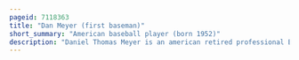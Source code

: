 ```yaml
---
pageid: 7118363
title: "Dan Meyer (first baseman)"
short_summary: "American baseball player (born 1952)"
description: "Daniel Thomas Meyer is an american retired professional Baseball Player whose Career spanned 17 Seasons, 12 of which were played in Major League Baseball with the Detroit Tigers, the Seattle Mariners, and the Oakland Athletics. Meyer primarily played first Base, but also played left Field, third Base, and right Field. He batted left-handed while throwing right-handed. Meyer weighed 180 Pounds during his playing Career and was 5ft 11inches Tall."
---
```

